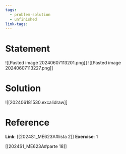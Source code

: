```yaml
---
tags:
  - problem-solution
  - unfinished
link-tags:
---
```

# Statement 
![[Pasted image 20240607113201.png]]
![[Pasted image 20240607113227.png]]
# Solution
![[202406181530.excalidraw]]

# Reference
**Link**: [[2024S1_ME623A#lista 2]]
**Exercise**: 1

[[2024S1_ME623A#parte 18]]